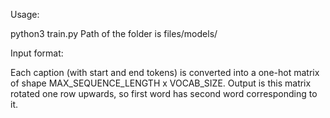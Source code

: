 Usage:

python3 train.py <userid> <folder where models are saved>
Path of the folder is files/models/<what you name it>

Input format:

Each caption (with start and end tokens) is converted into a one-hot matrix of shape MAX_SEQUENCE_LENGTH x VOCAB_SIZE.
Output is this matrix rotated one row upwards, so first word has second word corresponding to it.